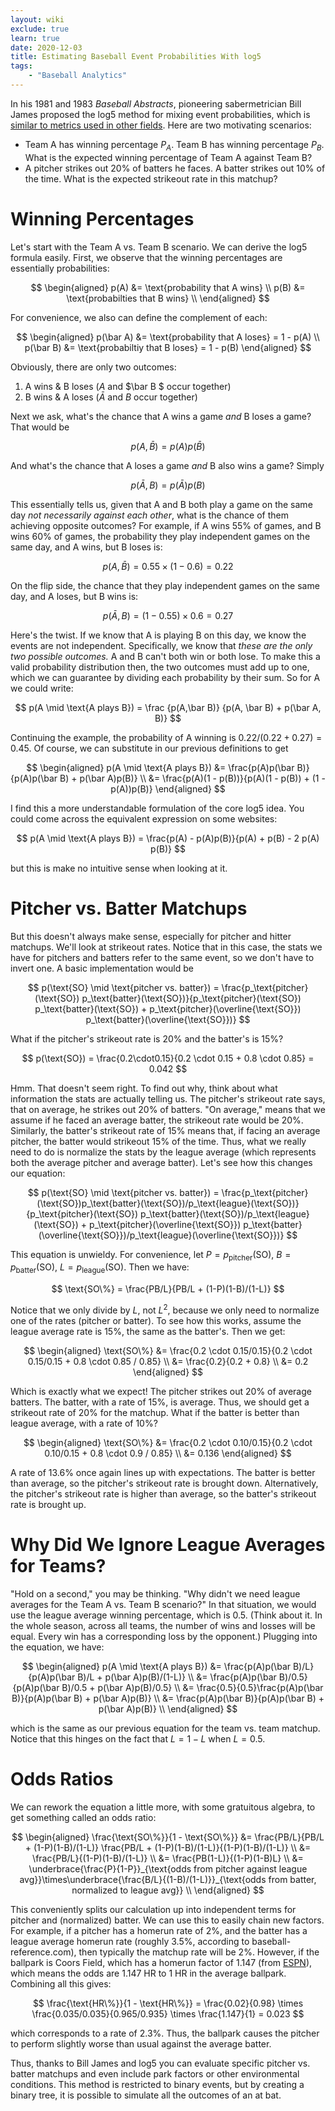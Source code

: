 ```yaml
---
layout: wiki
exclude: true
learn: true
date: 2020-12-03
title: Estimating Baseball Event Probabilities With log5
tags:
    - "Baseball Analytics"
---
```


In his 1981 and 1983 *Baseball Abstracts*, pioneering sabermetrician Bill James proposed the log5 method for mixing event probabilities, which is [similar to metrics used in other fields](https://angrystatistician.blogspot.com/2013/03/baseball-chess-psychology-and.html). Here are two motivating scenarios:

- Team A has winning percentage $P_A$. Team B has winning percentage $P_B$. What is the expected winning percentage of Team A against Team B?
- A pitcher strikes out 20% of batters he faces. A batter strikes out 10% of the time. What is the expected strikeout rate in this matchup?

# Winning Percentages

Let's start with the Team A vs. Team B scenario. We can derive the log5 formula easily. First, we observe that the winning percentages are essentially probabilities:

$$
\begin{aligned}
p(A) &= \text{probability that A wins} \\
p(B) &= \text{probabilties that B wins} \\
\end{aligned}
$$

For convenience, we also can define the complement of each:

$$
\begin{aligned}
p(\bar A) &= \text{probability that A loses} = 1 - p(A) \\
p(\bar B) &= \text{probabiltiy that B loses} = 1 - p(B)
\end{aligned}
$$

Obviously, there are only two outcomes:

1. A wins & B loses ($A$ and $\bar B $ occur together)
2. B wins & A loses ($\bar A$ and $B$ occur together)

Next we ask, what's the chance that A wins a game *and* B loses a game? That would be

$$
p(A,\bar B) = p(A)p(\bar B)
$$

And what's the chance that A loses a game *and* B also wins a game? Simply

$$
p(\bar A, B) = p(\bar A)p(B)
$$

This essentially tells us, given that A and B both play a game on the same day *not necessarily against each other*, what is the chance of them achieving opposite outcomes? For example, if A wins 55% of games, and B wins 60% of games, the probability they play independent games on the same day, and A wins, but B loses is:

$$
p(A, \bar B) = 0.55 \times (1 - 0.6) = 0.22
$$

On the flip side, the chance that they play independent games on the same day, and A loses, but B wins is:

$$
p(\bar A, B) = (1 - 0.55) \times 0.6 = 0.27
$$

Here's the twist. If we know that A is playing B on this day, we know the events are not independent. Specifically, we know that *these are the only two possible outcomes.* A and B can't both win or both lose. To make this a valid probability distribution then, the two outcomes must add up to one, which we can guarantee by dividing each probability by their sum. So for A we could write:

$$
p(A \mid \text{A plays B}) = \frac {p(A,\bar B)} {p(A, \bar B) + p(\bar A, B)}
$$

Continuing the example, the probability of A winning is $0.22 / (0.22 + 0.27) = 0.45$. Of course, we can substitute in our previous definitions to get

$$
\begin{aligned}
p(A \mid \text{A plays B}) &= \frac{p(A)p(\bar B)}{p(A)p(\bar B) + p(\bar A)p(B)} \\
&= \frac{p(A)(1 - p(B))}{p(A)(1 - p(B)) + (1 - p(A))p(B)}
\end{aligned}
$$

I find this a more understandable formulation of the core log5 idea. You could come across the equivalent expression on some websites:

$$
p(A \mid \text{A plays B}) = \frac{p(A) - p(A)p(B)}{p(A) + p(B) - 2 p(A) p(B)}
$$

but this is make no intuitive sense when looking at it. 

# Pitcher vs. Batter Matchups

But this doesn't always make sense, especially for pitcher and hitter matchups. We'll look at strikeout rates. Notice that in this case, the stats we have for pitchers and batters refer to the same event, so we don't have to invert one. A basic implementation would be

$$
p(\text{SO} \mid \text{pitcher vs. batter}) = \frac{p_\text{pitcher}(\text{SO}) p_\text{batter}(\text{SO})}{p_\text{pitcher}(\text{SO}) p_\text{batter}(\text{SO}) + p_\text{pitcher}(\overline{\text{SO}}) p_\text{batter}(\overline{\text{SO}})}
$$

What if the pitcher's strikeout rate is 20% and the batter's is 15%?

$$
p(\text{SO}) = \frac{0.2\cdot0.15}{0.2 \cdot 0.15 + 0.8 \cdot 0.85} = 0.042
$$

Hmm. That doesn't seem right. To find out why, think about what information the stats are actually telling us. The pitcher's strikeout rate says, that on average, he strikes out 20% of batters. "On average," means that we assume if he faced an average batter, the strikeout rate would be 20%. Similarly, the batter's strikeout rate of 15% means that, if facing an average pitcher, the batter would strikeout 15% of the time. Thus, what we really need to do is normalize the stats by the league average (which represents both the average pitcher and average batter). Let's see how this changes our equation:

$$
p(\text{SO} \mid \text{pitcher vs. batter}) = \frac{p_\text{pitcher}(\text{SO})p_\text{batter}(\text{SO})/p_\text{league}(\text{SO})}{p_\text{pitcher}(\text{SO}) p_\text{batter}(\text{SO})/p_\text{league}(\text{SO}) + p_\text{pitcher}(\overline{\text{SO}}) p_\text{batter}(\overline{\text{SO}})/p_\text{league}(\overline{\text{SO}})}
$$

This equation is unwieldy. For convenience, let $P = p_\text{pitcher}(\text{SO})$, $B = p_\text{batter}(\text{SO})$, $L = p_\text{league}(\text{SO})$. Then we have:

$$
\text{SO\%} = \frac{PB/L}{PB/L + (1-P)(1-B)/(1-L)}
$$

Notice that we only divide by $L$, not $L^2$, because we only need to normalize one of the rates (pitcher or batter). To see how this works, assume the league average rate is 15%, the same as the batter's. Then we get:

$$
\begin{aligned}
\text{SO\%} &= \frac{0.2 \cdot 0.15/0.15}{0.2 \cdot 0.15/0.15 + 0.8 \cdot 0.85 / 0.85} \\
&= \frac{0.2}{0.2 + 0.8} \\
&= 0.2
\end{aligned}
$$

Which is exactly what we expect! The pitcher strikes out 20% of average batters. The batter, with a rate of 15%, is average. Thus, we should get a strikeout rate of 20% for the matchup. What if the batter is better than league average, with a rate of 10%?

$$
\begin{aligned}
\text{SO\%} &= \frac{0.2 \cdot 0.10/0.15}{0.2 \cdot 0.10/0.15 + 0.8 \cdot 0.9 / 0.85} \\
&= 0.136
\end{aligned}
$$

A rate of 13.6% once again lines up with expectations. The batter is better than average, so the pitcher's strikeout rate is brought down. Alternatively, the pitcher's strikeout rate is higher than average, so the batter's strikeout rate is brought up.

# Why Did We Ignore League Averages for Teams?

"Hold on a second," you may be thinking. "Why didn't we need league averages for the Team A vs. Team B scenario?" In that situation, we would use the league average winning percentage, which is 0.5. (Think about it. In the whole season, across all teams, the number of wins and losses will be equal. Every win has a corresponding loss by the opponent.) Plugging into the equation, we have:

$$
\begin{aligned}
p(A \mid \text{A plays B}) &= \frac{p(A)p(\bar B)/L}{p(A)p(\bar B)/L + p(\bar A)p(B)/(1-L)} \\
&= \frac{p(A)p(\bar B)/0.5}{p(A)p(\bar B)/0.5 + p(\bar A)p(B)/0.5} \\
&= \frac{0.5}{0.5}\frac{p(A)p(\bar B)}{p(A)p(\bar B) + p(\bar A)p(B)} \\
&= \frac{p(A)p(\bar B)}{p(A)p(\bar B) + p(\bar A)p(B)} \\
\end{aligned}
$$

which is the same as our previous equation for the team vs. team matchup. Notice that this hinges on the fact that $L = 1 - L$ when $L = 0.5$. 

# Odds Ratios

We can rework the equation a little more, with some gratuitous algebra, to get something called an odds ratio:

$$
\begin{aligned}
\frac{\text{SO\%}}{1 - \text{SO\%}} &= \frac{PB/L}{PB/L + (1-P)(1-B)/(1-L)} \frac{PB/L + (1-P)(1-B)/(1-L)}{(1-P)(1-B)/(1-L)} \\
&= \frac{PB/L}{(1-P)(1-B)/(1-L)} \\
&= \frac{PB(1-L)}{(1-P)(1-B)L} \\
&= \underbrace{\frac{P}{1-P}}_{\text{odds from pitcher against league avg}}\times\underbrace{\frac{B/L}{(1-B)/(1-L)}}_{\text{odds from batter, normalized to league avg}} \\
\end{aligned}
$$

This conveniently splits our calculation up into independent terms for pitcher and (normalized) batter. We can use this to easily chain new factors. For example, if a pitcher has a homerun rate of 2%, and the batter has a league average homerun rate (roughly 3.5%, according to baseball-reference.com), then typically the matchup rate will be 2%. However, if the ballpark is Coors Field, which has a homerun factor of 1.147 (from [ESPN](http://www.espn.com/mlb/stats/parkfactor/_/sort/HRFactor)), which means the odds are 1.147 HR to 1 HR in the average ballpark. Combining all this gives:

$$
\frac{\text{HR\%}}{1 - \text{HR\%}} = \frac{0.02}{0.98} \times \frac{0.035/0.035}{0.965/0.935} \times \frac{1.147}{1} = 0.023
$$

which corresponds to a rate of 2.3%. Thus, the ballpark causes the pitcher to perform slightly worse than usual against the average batter. 

Thus, thanks to Bill James and log5 you can evaluate specific pitcher vs. batter matchups and even include park factors or other environmental conditions. This method is restricted to binary events, but by creating a binary tree, it is possible to simulate all the outcomes of an at bat.